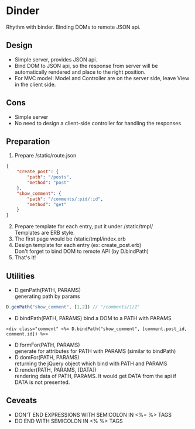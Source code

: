 # Dinder
Rhythm with binder.
Binding DOMs to remote JSON api.

## Design
* Simple server, provides JSON api.
* Bind DOM to JSON api, so the response from server will be automatically rendered and place to the right position.
* For MVC model: Model and Controller are on the server side, leave View in the client side.

## Cons
* Simple server
* No need to design a client-side controller for handling the responses

## Preparation
1. Prepare /static/route.json

```json
{
    "create_post": {
        "path": "/posts",
        "method": "post"
    },
    "show_comment": {
        "path": "/comments/:pid/:id",
        "method": "get"
    }
}
```

2. Prepare template for each entry, put it under /static/tmpl/    
   Templates are ERB style.
3. The first page would be /static/tmpl/index.erb
4. Design template for each entry (ex: create_post.erb)    
   Don't forget to bind DOM to remote API (by D.bindPath)
5. That's it!

## Utilities
* D.genPath(PATH, PARAMS)    
  generating path by params

```javascript
D.genPath("show_comment", [1,2]) // "/comments/1/2"
```

* D.bindPath(PATH, PARAMS)
  bind a DOM to a PATH with PARAMS

```erb
<div class="comment" <%= D.bindPath("show_comment", [comment.post_id, comment.id]) %>>
```

* D.formFor(PATH, PARAMS)    
  generate for attributes for PATH with PARAMS (similar to bindPath)
* D.domFor(PATH, PARAMS)    
  returning the jQuery object which bind with PATH and PARAMS
* D.render(PATH, PARAMS, [DATA])    
  rendering data of PATH, PARAMS. It would get DATA from the api if DATA is not presented.

## Ceveats
* DON'T END EXPRESSIONS WITH SEMICOLON IN <%= %> TAGS
* DO END WITH SEMICOLON IN <% %> TAGS
